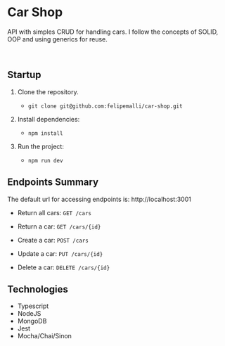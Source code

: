 # Car Shop

API with simples CRUD for handling cars. I follow the concepts of SOLID, OOP and using generics for reuse. <br>

<br>

## Startup
1. Clone the repository.
    * `git clone git@github.com:felipemalli/car-shop.git`

2. Install dependencies:
    * `npm install`

3. Run the project:
    * `npm run dev`

## Endpoints Summary
The default url for accessing endpoints is: http://localhost:3001

- Return all cars: `GET /cars`

- Return a car: `GET /cars/{id}`

- Create a car: `POST /cars`

- Update a car: `PUT /cars/{id}`

- Delete a car: `DELETE /cars/{id}`

## Technologies
- Typescript
- NodeJS
- MongoDB
- Jest
- Mocha/Chai/Sinon
